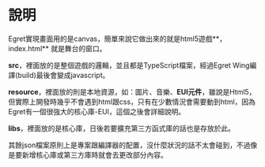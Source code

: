 # 說明



Egret實現畫面用的是canvas，簡單來說它做出來的就是html5遊戲**，index.html** 就是舞台的窗口。



**src**，裡面放的是整個遊戲的邏輯，並且都是TypeScript檔案，經過Egret Wing編譯(build)最後會變成javascript。



**resource**，裡面放的則是本地資源，如：圖片、音樂、**EUI元件**，雖說是Html5，但實際上開發時幾乎不會遇到html跟css，只有在少數情況會需要動到html，因為Egret有一個很強大的核心庫-EUI，這個之後會詳細說明。



**libs**，裡面放的是核心庫，日後若要擴充第三方函式庫的話也是存放於此。



其餘json檔案原則上是專案跟編譯器的配置，沒什麼狀況的話不太會碰到，不過像是要新增核心庫或第三方庫時就會去更改部分內容。